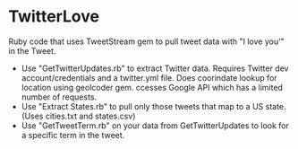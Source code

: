 TwitterLove
===========

Ruby code that uses TweetStream gem to pull tweet data with "I love you'" in the Tweet.

- Use "GetTwitterUpdates.rb" to extract Twitter data.  Requires Twitter dev account/credentials and a twitter.yml file.  Does coorindate lookup for location using geolcoder gem. ccesses Google API which has a limited number of requests.
- Use "Extract States.rb" to pull only those tweets that map to a US state.  (Uses cities.txt and states.csv)
- Use "GetTweetTerm.rb" on your data from GetTwitterUpdates to look for a specific term in the tweet.

